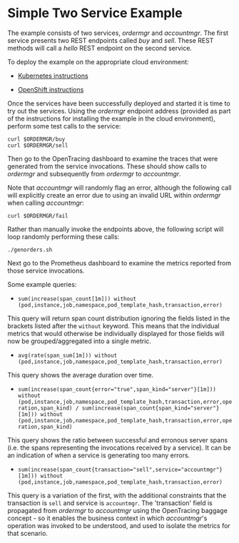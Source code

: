 # Simple Two Service Example

The example consists of two services, _ordermgr_ and _accountmgr_. The first service presents two REST endpoints
called _buy_ and _sell_. These REST methods will call a _hello_ REST endpoint on the second service.

To deploy the example on the appropriate cloud environment:

* [Kubernetes instructions](Kubernetes.md)

* [OpenShift instructions](OpenShift.md)

Once the services have been successfully deployed and started it is time to try out the services. Using
the _ordermgr_ endpoint address (provided as part of the instructions for installing the example in
the cloud environment), perform some test calls to the service:

```
curl $ORDERMGR/buy
curl $ORDERMGR/sell
```

Then go to the OpenTracing dashboard to examine the traces that were generated from the service invocations. These
should show calls to _ordermgr_ and subsequently from _ordermgr_ to _accountmgr_.

Note that _accountmgr_ will randomly flag an error, although the following call will explicitly create an
error due to using an invalid URL within _ordermgr_ when calling _accountmgr_:

```
curl $ORDERMGR/fail
```

Rather than manually invoke the endpoints above, the following script will loop randomly performing
these calls:

```
./genorders.sh
```

Next go to the Prometheus dashboard to examine the metrics reported from those service invocations.

Some example queries:

* `sum(increase(span_count[1m])) without (pod,instance,job,namespace,pod_template_hash,transaction,error)`

This query will return span count distribution ignoring the fields listed in the brackets listed after
the `without` keyword. This means that the individual metrics that would otherwise be individually displayed
for those fields will now be grouped/aggregated into a single metric.


* `avg(rate(span_sum[1m])) without (pod,instance,job,namespace,pod_template_hash,transaction,error)`

This query shows the average duration over time.


* `sum(increase(span_count{error="true",span_kind="server"}[1m])) without (pod,instance,job,namespace,pod_template_hash,transaction,error,operation,span_kind) / sum(increase(span_count{span_kind="server"}[1m])) without (pod,instance,job,namespace,pod_template_hash,transaction,error,operation,span_kind)`

This query shows the ratio between successful and erronous server spans (i.e. the spans representing the
invocations received by a service). It can be an indication of when a service is generating too many
errors.


* `sum(increase(span_count{transaction="sell",service="accountmgr"}[1m])) without (pod,instance,job,namespace,pod_template_hash,transaction,error)`

This query is a variation of the first, with the additional constraints that the transaction is `sell` and service is `accountmgr`. The 'transaction' field is propagated from _ordermgr_ to _accountmgr_ using the OpenTracing baggage concept - so it enables the business context in which _accountmgr_'s operation was invoked to be understood, and used to isolate the metrics for that scenario.

 
